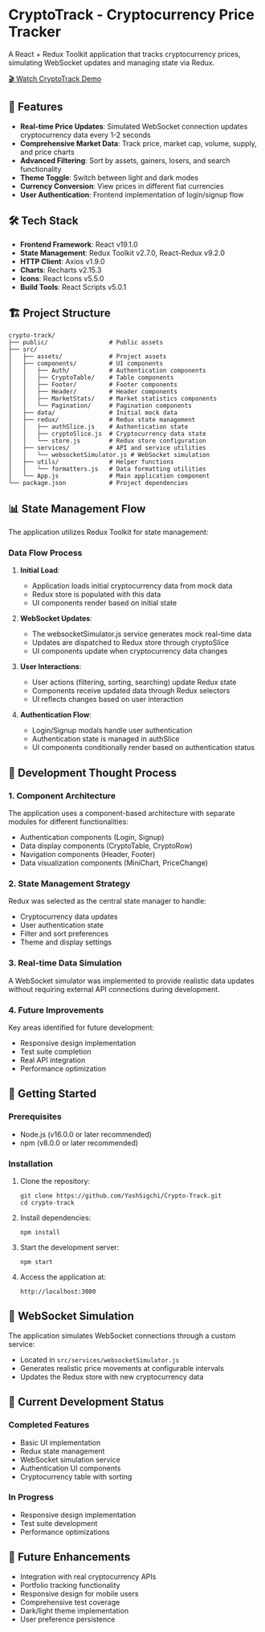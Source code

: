 # CryptoTrack - Cryptocurrency Price Tracker

A React + Redux Toolkit application that tracks cryptocurrency prices, simulating WebSocket updates and managing state via Redux.

[🎬 Watch CryptoTrack Demo](https://www.youtube.com/watch?v=9YfdSVFrJdw)

## 🚀 Features

- **Real-time Price Updates**: Simulated WebSocket connection updates cryptocurrency data every 1-2 seconds
- **Comprehensive Market Data**: Track price, market cap, volume, supply, and price charts
- **Advanced Filtering**: Sort by assets, gainers, losers, and search functionality
- **Theme Toggle**: Switch between light and dark modes
- **Currency Conversion**: View prices in different fiat currencies
- **User Authentication**: Frontend implementation of login/signup flow

## 🛠️ Tech Stack

- **Frontend Framework**: React v19.1.0
- **State Management**: Redux Toolkit v2.7.0, React-Redux v9.2.0
- **HTTP Client**: Axios v1.9.0
- **Charts**: Recharts v2.15.3
- **Icons**: React Icons v5.5.0
- **Build Tools**: React Scripts v5.0.1

## 🏗️ Project Structure

```
crypto-track/
├── public/                 # Public assets
├── src/
│   ├── assets/             # Project assets
│   ├── components/         # UI components
│   │   ├── Auth/           # Authentication components
│   │   ├── CryptoTable/    # Table components
│   │   ├── Footer/         # Footer components
│   │   ├── Header/         # Header components
│   │   ├── MarketStats/    # Market statistics components
│   │   └── Pagination/     # Pagination components
│   ├── data/               # Initial mock data
│   ├── redux/              # Redux state management
│   │   ├── authSlice.js    # Authentication state
│   │   ├── cryptoSlice.js  # Cryptocurrency data state
│   │   └── store.js        # Redux store configuration
│   ├── services/           # API and service utilities
│   │   └── websocketSimulator.js # WebSocket simulation
│   ├── utils/              # Helper functions
│   │   └── formatters.js   # Data formatting utilities
│   └── App.js              # Main application component
└── package.json            # Project dependencies
```

## 📊 State Management Flow

The application utilizes Redux Toolkit for state management:

### Data Flow Process

1. **Initial Load**:
   - Application loads initial cryptocurrency data from mock data
   - Redux store is populated with this data
   - UI components render based on initial state

2. **WebSocket Updates**:
   - The websocketSimulator.js service generates mock real-time data
   - Updates are dispatched to Redux store through cryptoSlice
   - UI components update when cryptocurrency data changes

3. **User Interactions**:
   - User actions (filtering, sorting, searching) update Redux state
   - Components receive updated data through Redux selectors
   - UI reflects changes based on user interaction

4. **Authentication Flow**:
   - Login/Signup modals handle user authentication
   - Authentication state is managed in authSlice
   - UI components conditionally render based on authentication status

## 💭 Development Thought Process

### 1. Component Architecture
The application uses a component-based architecture with separate modules for different functionalities:
- Authentication components (Login, Signup)
- Data display components (CryptoTable, CryptoRow)
- Navigation components (Header, Footer)
- Data visualization components (MiniChart, PriceChange)

### 2. State Management Strategy
Redux was selected as the central state manager to handle:
- Cryptocurrency data updates
- User authentication state
- Filter and sort preferences
- Theme and display settings

### 3. Real-time Data Simulation
A WebSocket simulator was implemented to provide realistic data updates without requiring external API connections during development.

### 4. Future Improvements
Key areas identified for future development:
- Responsive design implementation
- Test suite completion
- Real API integration
- Performance optimization

## 🚀 Getting Started

### Prerequisites

- Node.js (v16.0.0 or later recommended)
- npm (v8.0.0 or later recommended)

### Installation

1. Clone the repository:
   ```
   git clone https://github.com/YashSigchi/Crypto-Track.git
   cd crypto-track
   ```

2. Install dependencies:
   ```
   npm install
   ```

3. Start the development server:
   ```
   npm start
   ```

4. Access the application at:
   ```
   http://localhost:3000
   ```

## 🔄 WebSocket Simulation

The application simulates WebSocket connections through a custom service:
- Located in `src/services/websocketSimulator.js`
- Generates realistic price movements at configurable intervals
- Updates the Redux store with new cryptocurrency data

## 🚧 Current Development Status

### Completed Features
- Basic UI implementation
- Redux state management
- WebSocket simulation service
- Authentication UI components
- Cryptocurrency table with sorting

### In Progress
- Responsive design implementation 
- Test suite development
- Performance optimizations

## 🔮 Future Enhancements

- Integration with real cryptocurrency APIs
- Portfolio tracking functionality
- Responsive design for mobile users
- Comprehensive test coverage
- Dark/light theme implementation
- User preference persistence
